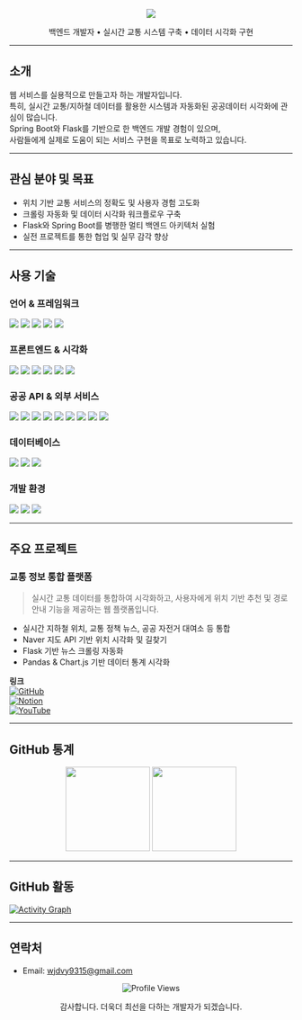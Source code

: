 <!-- 💫 헤더 배너: 따뜻한 톤 -->
<p align="center">
  <img src="https://capsule-render.vercel.app/api?type=waving&color=ffb4a2,ffdac1,ffe5d9&height=260&section=header&text=데이터%20기반%20웹%20서비스를%20설계합니다.&fontSize=35&fontAlignY=35&desc=Java%20%26%20Spring%20Boot로%20서버를%20구축하고,%20Python%20%26%20Flask로%20데이터를%20처리합니다.%20지도%20API와%20Chart.js로%20시각화합니다.&descAlignY=65&animation=fadeIn&fontColor=fff4e6&descColor=ffdcc4" />
</p>


<p align="center">
  백엔드 개발자 • 실시간 교통 시스템 구축 • 데이터 시각화 구현
</p>

---

## 소개

웹 서비스를 실용적으로 만들고자 하는 개발자입니다.  
특히, 실시간 교통/지하철 데이터를 활용한 시스템과 자동화된 공공데이터 시각화에 관심이 많습니다.  
Spring Boot와 Flask를 기반으로 한 백엔드 개발 경험이 있으며,  
사람들에게 실제로 도움이 되는 서비스 구현을 목표로 노력하고 있습니다.

---

## 관심 분야 및 목표

- 위치 기반 교통 서비스의 정확도 및 사용자 경험 고도화  
- 크롤링 자동화 및 데이터 시각화 워크플로우 구축  
- Flask와 Spring Boot를 병행한 멀티 백엔드 아키텍처 실험  
- 실전 프로젝트를 통한 협업 및 실무 감각 향상

---

## 사용 기술

### 언어 & 프레임워크
<p>
  <img src="https://img.shields.io/badge/Java-007396?style=flat&logo=java&logoColor=white"/>
  <img src="https://img.shields.io/badge/Spring-6DB33F?style=flat&logo=spring&logoColor=white"/>
  <img src="https://img.shields.io/badge/Spring_Boot-3.0-339933?style=flat&logo=springboot&logoColor=white"/>
  <img src="https://img.shields.io/badge/Python-3776AB?style=flat&logo=python&logoColor=white"/>
  <img src="https://img.shields.io/badge/Flask-000000?style=flat&logo=flask&logoColor=white"/>
</p>

### 프론트엔드 & 시각화
<p>
  <img src="https://img.shields.io/badge/HTML5-E34F26?style=flat&logo=html5&logoColor=white"/>
  <img src="https://img.shields.io/badge/CSS3-1572B6?style=flat&logo=css3&logoColor=white"/>
  <img src="https://img.shields.io/badge/JavaScript-F7DF1E?style=flat&logo=javascript&logoColor=black"/>
  <img src="https://img.shields.io/badge/Chart.js-EF5C99?style=flat&logo=chartdotjs&logoColor=white"/>
  <img src="https://img.shields.io/badge/Matplotlib-Chart-CDB4DB?style=flat"/>
  <img src="https://img.shields.io/badge/Plotly-Graph-DDBEA9?style=flat"/>
</p>

### 공공 API & 외부 서비스
<p>
  <img src="https://img.shields.io/badge/Naver_Maps-API-B7B7A4?style=flat"/>
  <img src="https://img.shields.io/badge/Kakao_Map-API-F4A261?style=flat"/>
  <img src="https://img.shields.io/badge/Seoul_Bus_API-Active-D88C9A?style=flat"/>
  <img src="https://img.shields.io/badge/Seoul_Subway_API-Active-E5989B?style=flat"/>
  <img src="https://img.shields.io/badge/Dareungi_Bike_API-Active-F6BD60?style=flat"/>
  <img src="https://img.shields.io/badge/Parking_API-Active-F7A072?style=flat"/>
  <img src="https://img.shields.io/badge/ITS_API-Active-B5838D?style=flat"/>
  <img src="https://img.shields.io/badge/KMA_Weather_API-Active-E0A899?style=flat"/>
  <img src="https://img.shields.io/badge/RSS_News-Parser-DEB887?style=flat"/>
</p>

### 데이터베이스
<p>
  <img src="https://img.shields.io/badge/MySQL-8.0-9A8C98?style=flat&logo=mysql&logoColor=white"/>
  <img src="https://img.shields.io/badge/JDBC-Connector-BC6C25?style=flat"/>
  <img src="https://img.shields.io/badge/PyMySQL-Driver-CFC0A7?style=flat"/>
</p>

### 개발 환경
<p>
  <img src="https://img.shields.io/badge/Visual%20Studio%20Code-007ACC?style=flat&logo=visualstudiocode&logoColor=white"/>
  <img src="https://img.shields.io/badge/Eclipse-2C2255?style=flat&logo=eclipseide&logoColor=white"/>
  <img src="https://img.shields.io/badge/STS-6DB33F?style=flat"/>
</p>

---

## 주요 프로젝트

### 교통 정보 통합 플랫폼

> 실시간 교통 데이터를 통합하여 시각화하고, 사용자에게 위치 기반 추천 및 경로 안내 기능을 제공하는 웹 플랫폼입니다.

- 실시간 지하철 위치, 교통 정책 뉴스, 공공 자전거 대여소 등 통합  
- Naver 지도 API 기반 위치 시각화 및 길찾기  
- Flask 기반 뉴스 크롤링 자동화  
- Pandas & Chart.js 기반 데이터 통계 시각화  

**링크**  
[![GitHub](https://img.shields.io/badge/GitHub-Repo-4e342e?logo=github&logoColor=white)](https://github.com/Hoooouuuuu/trafficRoad)  
[![Notion](https://img.shields.io/badge/Notion-문서-8d6e63?logo=notion&logoColor=white)](https://your-notion-link.com)  
[![YouTube](https://img.shields.io/badge/YouTube-시연영상-d2691e?logo=youtube&logoColor=white)](https://your-youtube-demo-link.com)

---

## GitHub 통계

<p align="center">
  <img src="https://github-readme-stats.vercel.app/api?username=HONGHONGPYO&show_icons=true&theme=rose_pine" height="150"/>
  <img src="https://github-readme-stats.vercel.app/api/top-langs/?username=HONGHONGPYO&layout=compact&theme=rose_pine" height="150"/>
</p>

---

## GitHub 활동

[![Activity Graph](https://github-readme-activity-graph.vercel.app/graph?username=HONGHONGPYO&theme=rose_pine)](https://github.com/ashutosh00710/github-readme-activity-graph)

---

## 연락처

- Email: [wjdvy9315@gmail.com](mailto:wjdvy9315@gmail.com)

<p align="center">
  <img src="https://komarev.com/ghpvc/?username=HONGHONGPYO&style=flat-square&color=ffb4a2" alt="Profile Views" />
</p>

<p align="center">
  감사합니다.  
  더욱더 최선을 다하는 개발자가 되겠습니다.
</p>
